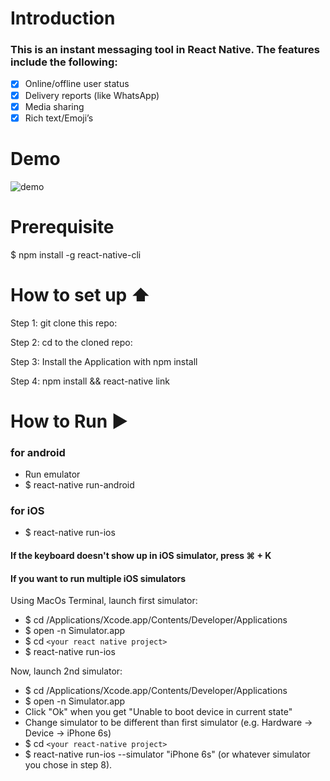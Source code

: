 # Introduction
### This is an instant messaging tool in React Native. The features include the following:

- [x] Online/offline user status
- [x] Delivery reports (like WhatsApp)
- [x] Media sharing
- [x] Rich text/Emoji’s

# Demo
![demo](https://youtu.be/ugA1DqM4oIE)
# Prerequisite

$ npm install -g react-native-cli

# How to set up ⬆️

Step 1: git clone this repo:

Step 2: cd to the cloned repo:

Step 3: Install the Application with npm install

Step 4: npm install && react-native link

# How to Run ▶️

### for android
* Run emulator
* $ react-native run-android

### for iOS
* $ react-native run-ios

#### If the keyboard doesn't show up in iOS simulator, press ⌘ + K

#### If you want to run multiple iOS simulators
Using MacOs Terminal, launch first simulator:

* $ cd /Applications/Xcode.app/Contents/Developer/Applications
* $ open -n Simulator.app
* $ cd `<your react native project>`
* $ react-native run-ios

Now, launch 2nd simulator:

* $ cd /Applications/Xcode.app/Contents/Developer/Applications
* $ open -n Simulator.app
* Click "Ok" when you get "Unable to boot device in current state"
* Change simulator to be different than first simulator (e.g. Hardware -> Device -> iPhone 6s)
* $ cd `<your react-native project>`
* $ react-native run-ios --simulator "iPhone 6s" (or whatever simulator you chose in step 8).

